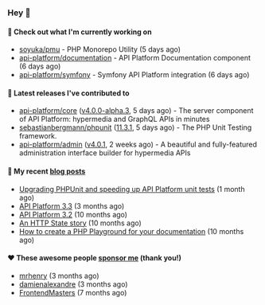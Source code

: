 ### Hey 👋

#### 👷 Check out what I'm currently working on

- [soyuka/pmu](https://github.com/soyuka/pmu) - PHP Monorepo Utility (5 days ago)
- [api-platform/documentation](https://github.com/api-platform/documentation) - API Platform Documentation component (6 days ago)
- [api-platform/symfony](https://github.com/api-platform/symfony) - Symfony API Platform integration (6 days ago)

#### 🔭 Latest releases I've contributed to

- [api-platform/core](https://github.com/api-platform/core) ([v4.0.0-alpha.3](https://github.com/api-platform/core/releases/tag/v4.0.0-alpha.3), 5 days ago) - The server component of API Platform: hypermedia and GraphQL APIs in minutes
- [sebastianbergmann/phpunit](https://github.com/sebastianbergmann/phpunit) ([11.3.1](https://github.com/sebastianbergmann/phpunit/releases/tag/11.3.1), 5 days ago) - The PHP Unit Testing framework.
- [api-platform/admin](https://github.com/api-platform/admin) ([v4.0.1](https://github.com/api-platform/admin/releases/tag/v4.0.1), 2 weeks ago) - A beautiful and fully-featured administration interface builder for hypermedia APIs

#### 📜 My recent [blog posts](https://soyuka.me)

- [Upgrading PHPUnit and speeding up API Platform unit tests](https://soyuka.me/upgrading-phpunit-and-speeding-up-api-platform-unit-tests/) (1 month ago)
- [API Platform 3.3](https://soyuka.me/api-platform-3.3/) (3 months ago)
- [API Platform 3.2](https://soyuka.me/api-platform-3.2/) (10 months ago)
- [An HTTP State story](https://soyuka.me/http-state-story/) (10 months ago)
- [How to create a PHP Playground for your documentation](https://soyuka.me/how-to-create-a-php-playground-for-your-documentation/) (10 months ago)

#### ❤️ These awesome people [sponsor me](https://github.com/sponsors/soyuka) (thank you!)

- [mrhenry](https://github.com/mrhenry) (3 months ago)
- [damienalexandre](https://github.com/damienalexandre) (3 months ago)
- [FrontendMasters](https://github.com/FrontendMasters) (7 months ago)
